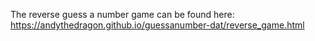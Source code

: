 The reverse guess a number game can be found here: https://andythedragon.github.io/guessanumber-dat/reverse_game.html

